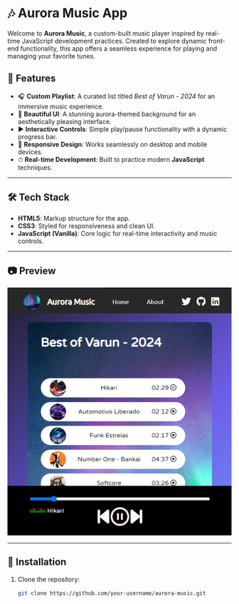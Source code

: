 # 🎶 Aurora Music App

Welcome to **Aurora Music**, a custom-built music player inspired by real-time JavaScript development practices. Created to explore dynamic front-end functionality, this app offers a seamless experience for playing and managing your favorite tunes.


## 🚀 Features

- 🎧 **Custom Playlist**: A curated list titled *Best of Varun - 2024* for an immersive music experience.
- 🌌 **Beautiful UI**: A stunning aurora-themed background for an aesthetically pleasing interface.
- ▶️ **Interactive Controls**: Simple play/pause functionality with a dynamic progress bar.
- 📱 **Responsive Design**: Works seamlessly on desktop and mobile devices.
- ⏱ **Real-time Development**: Built to practice modern **JavaScript** techniques.

---

## 🛠️ Tech Stack

- **HTML5**: Markup structure for the app.
- **CSS3**: Styled for responsiveness and clean UI.
- **JavaScript (Vanilla)**: Core logic for real-time interactivity and music controls.

---

## 📷 Preview

![Aurora Music UI](image.png)

---

## 🔧 Installation

1. Clone the repository:
   ```bash
   git clone https://github.com/your-username/aurora-music.git
